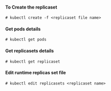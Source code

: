 #### To Create the replicaset
```
# kubectl create -f <replicaset file name>
```

#### Get pods details

```
# kubectl get pods
```

#### Get replicasets details

```
# kubectl get replicaset
```

#### Edit runtime replicas set file

```
# kubectl edit replicasets <replicaset name>
```